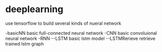 # deeplearning

use tensorflow to build several kinds of nueral network

-basicNN 
basic full-connected neural network
-CNN
basic convoluional neural network
-RNN
--LSTM 
basic lstm model
--LSTMRerieve 
retrieve trained lstm graph
